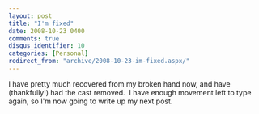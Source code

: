 ```yaml
---
layout: post
title: "I'm fixed"
date: 2008-10-23 0400
comments: true
disqus_identifier: 10
categories: [Personal]
redirect_from: "archive/2008-10-23-im-fixed.aspx/"
---
```

I have pretty much recovered from my broken hand now, and have
(thankfully!) had the cast removed.  I have enough movement left to type
again, so I'm now going to write up my next post.

